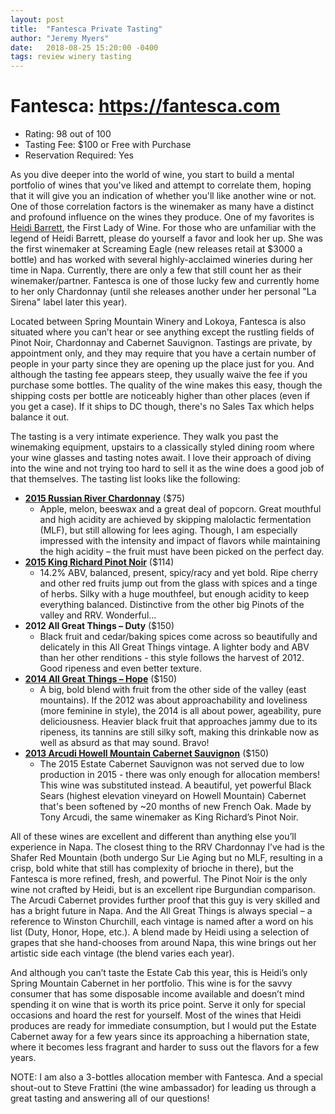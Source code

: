 ```yaml
---
layout: post
title:  "Fantesca Private Tasting"
author: "Jeremy Myers"
date:   2018-08-25 15:20:00 -0400
tags: review winery tasting
---
```

# **Fantesca**: <https://fantesca.com>
* Rating: 98 out of 100
* Tasting Fee: $100 or Free with Purchase
* Reservation Required: Yes

As you dive deeper into the world of wine, you start to build a mental portfolio of wines that you've liked and attempt to correlate them, hoping that it will give you an indication of whether you'll like another wine or not.  One of those correlation factors is the winemaker as many have a distinct and profound influence on the wines they produce.  One of my favorites is [Heidi Barrett](https://en.wikipedia.org/wiki/Heidi_Barrett), the First Lady of Wine.  For those who are unfamiliar with the legend of Heidi Barrett, please do yourself a favor and look her up.  She was the first winemaker at Screaming Eagle (new releases retail at $3000 a bottle) and has worked with several highly-acclaimed wineries during her time in Napa.  Currently, there are only a few that still count her as their winemaker/partner.  Fantesca is one of those lucky few and currently home to her only Chardonnay (until she releases another under her personal "La Sirena" label later this year).

Located between Spring Mountain Winery and Lokoya, Fantesca is also situated where you can’t hear or see anything except the rustling fields of Pinot Noir, Chardonnay and Cabernet Sauvignon.  Tastings are private, by appointment only, and they may require that you have a certain number of people in your party since they are opening up the place just for you.  And although the tasting fee appears steep, they usually waive the fee if you purchase some bottles.  The quality of the wine makes this easy, though the shipping costs per bottle are noticeably higher than other places (even if you get a case).  If it ships to DC though, there's no Sales Tax which helps balance it out.  

The tasting is a very intimate experience.  They walk you past the winemaking equipment, upstairs to a classically styled dining room where your wine glasses and tasting notes await.  I love their approach of diving into the wine and not trying too hard to sell it as the wine does a good job of that themselves.  The tasting list looks like the following:
* [**2015 Russian River Chardonnay**](https://fantesca.com/wines-vines/our-wines/#chardonnay) ($75)
  * Apple, melon, beeswax and a great deal of popcorn.  Great mouthful and high acidity are achieved by skipping malolactic fermentation (MLF), but still allowing for lees aging.  Though, I am especially impressed with the intensity and impact of flavors while maintaining the high acidity – the fruit must have been picked on the perfect day.
* [**2015 King Richard Pinot Noir**](https://fantesca.com/wines-vines/our-wines/#richards-reserve) ($114)
  * 14.2% ABV, balanced, present, spicy/racy and yet bold.  Ripe cherry and other red fruits jump out from the glass with spices and a tinge of herbs.  Silky with a huge mouthfeel, but enough acidity to keep everything balanced.  Distinctive from the other big Pinots of the valley and RRV.  Wonderful...
* **2012 All Great Things – Duty** ($150)
  * Black fruit and cedar/baking spices come across so beautifully and delicately in this All Great Things vintage.  A lighter body and ABV than her other renditions - this style follows the harvest of 2012.  Good ripeness and even better texture.
* [**2014 All Great Things – Hope**](https://fantesca.com/wines-vines/our-wines/#all-great-things) ($150)
  * A big, bold blend with fruit from the other side of the valley (east mountains).  If the 2012 was about approachability and loveliness (more feminine in style), the 2014 is all about power, ageability, pure deliciousness.  Heavier black fruit that approaches jammy due to its ripeness, its tannins are still silky soft, making this drinkable now as well as absurd as that may sound.  Bravo!
* [**2013 Arcudi Howell Mountain Cabernet Sauvignon**](http://arcudiwines.com/wines/detail?item=2013-cabernet-sauvignon-black-sears-vineyard) ($150)
  * The 2015 Estate Cabernet Sauvignon was not served due to low production in 2015 - there was only enough for allocation members!  This wine was substituted instead.  A beautiful, yet powerful Black Sears (highest elevation vineyard on Howell Mountain) Cabernet that's been softened by ~20 months of new French Oak.  Made by Tony Arcudi, the same winemaker as King Richard’s Pinot Noir.

All of these wines are excellent and different than anything else you’ll experience in Napa.  The closest thing to the RRV Chardonnay I’ve had is the Shafer Red Mountain (both undergo Sur Lie Aging but no MLF, resulting in a crisp, bold white that still has complexity of brioche in there), but the Fantesca is more refined, fresh, and powerful.  The Pinot Noir is the only wine not crafted by Heidi, but is an excellent ripe Burgundian comparison.  The Arcudi Cabernet provides further proof that this guy is very skilled and has a bright future in Napa.  And the All Great Things is always special – a reference to Winston Churchill, each vintage is named after a word on his list (Duty, Honor, Hope, etc.).  A blend made by Heidi using a selection of grapes that she hand-chooses from around Napa, this wine brings out her artistic side each vintage (the blend varies each year).

And although you can’t taste the Estate Cab this year, this is Heidi’s only Spring Mountain Cabernet in her portfolio.  This wine is for the savvy consumer that has some disposable income available and doesn’t mind spending it on wine that is worth its price point.  Serve it only for special occasions and hoard the rest for yourself.  Most of the wines that Heidi produces are ready for immediate consumption, but I would put the Estate Cabernet away for a few years since its approaching a hibernation state, where it becomes less fragrant and harder to suss out the flavors for a few years.  

NOTE: I am also a 3-bottles allocation member with Fantesca.  And a special shout-out to Steve Frattini (the wine ambassador) for leading us through a great tasting and answering all of our questions!

